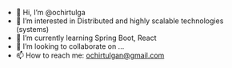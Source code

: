 - 👋 Hi, I’m @ochirtulga
- 👀 I’m interested in Distributed and highly scalable technologies (systems)
- 🌱 I’m currently learning Spring Boot, React
- 💞️ I’m looking to collaborate on ...
- 📫 How to reach me: ochirtulgan@gmail.com

<!---
ochirtulga/ochirtulga is a ✨ special ✨ repository because its `README.md` (this file) appears on your GitHub profile.
You can click the Preview link to take a look at your changes.
--->
